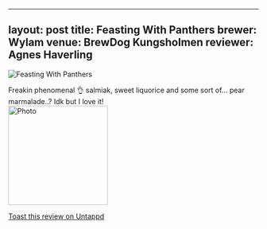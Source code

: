 
---
layout: post
title:  Feasting With Panthers
brewer: Wylam
venue: BrewDog Kungsholmen
reviewer: Agnes Haverling
---

![Feasting With Panthers](https://assets.untappd.com/photos/2018_11_30/f3425ef37724d142d0ce5a9cc694b08d_200x200.jpg)

Freakin phenomenal 👌 salmiak, sweet liquorice and some sort of... pear marmalade..? Idk but I love it!
						  <br />
						  <img height="200" width="200" src="https://assets.untappd.com/photos/2018_11_30/f3425ef37724d142d0ce5a9cc694b08d_200x200.jpg" alt="Photo">         
						
[Toast this review on Untappd](https://untappd.com/user/StoutEmpire/checkin/681850771)
